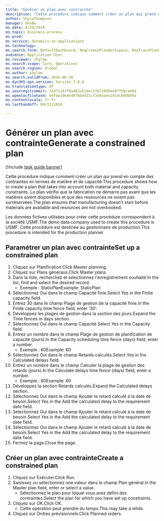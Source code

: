 ```yaml
--- 
title: "Générer un plan avec contrainte"
description: "Cette procédure indique comment créer un plan qui prend en compte des contraintes en termes de matière et de capacité."
author: ShylaThompson
manager: AnnBe
ms.date: 8/29/2018
ms.topic: business-process
ms.prod: 
ms.service: dynamics-ax-applications
ms.technology: 
ms.search.form: DefaultDashboard, ReqCreatePlanWorkspace, ReqTransPlanCard, ReqPlanSched
audience: Application User
ms.reviewer: shylaw
ms.search.scope: Core, Operations
ms.search.region: Global
ms.author: shylaw
ms.search.validFrom: 2016-06-30
ms.dyn365.ops.version: Version 7.0.0
ms.translationtype: HT
ms.sourcegitcommit: 32d71167fdad65cb1dec37671999a497759ca484
ms.openlocfilehash: 6dfda1664e487bb4d31cf3e9aaee191dc69d699a
ms.contentlocale: fr-fr
ms.lasthandoff: 09/11/2018

---
```

# <a name="generate-a-constrained-plan"></a><span data-ttu-id="f0c03-103">Générer un plan avec contrainte</span><span class="sxs-lookup"><span data-stu-id="f0c03-103">Generate a constrained plan</span></span>

[!include [task guide banner](../../includes/task-guide-banner.md)]

<span data-ttu-id="f0c03-104">Cette procédure indique comment créer un plan qui prend en compte des contraintes en termes de matière et de capacité.</span><span class="sxs-lookup"><span data-stu-id="f0c03-104">This procedure shows how to create a plan that takes into account both material and capacity constraints.</span></span> <span data-ttu-id="f0c03-105">Le plan vérifie que la fabrication ne démarre pas avant que les matières soient disponibles et que des ressources ne soient pas surréservées.</span><span class="sxs-lookup"><span data-stu-id="f0c03-105">The plan ensures that manufacturing doesn't start before materials are available and resources are not overbooked.</span></span> 

<span data-ttu-id="f0c03-106">Les données fictives utilisées pour créer cette procédure correspondent à la société USMF.</span><span class="sxs-lookup"><span data-stu-id="f0c03-106">The demo data company used to create this procedure is USMF.</span></span> <span data-ttu-id="f0c03-107">Cette procédure est destinée au gestionnaire de production.</span><span class="sxs-lookup"><span data-stu-id="f0c03-107">This procedure is intended for the production planner.</span></span>


## <a name="set-up-a-constrained-plan"></a><span data-ttu-id="f0c03-108">Paramétrer un plan avec contrainte</span><span class="sxs-lookup"><span data-stu-id="f0c03-108">Set up a constrained plan</span></span>
1. <span data-ttu-id="f0c03-109">Cliquez sur Planification.</span><span class="sxs-lookup"><span data-stu-id="f0c03-109">Click Master planning.</span></span>
2. <span data-ttu-id="f0c03-110">Cliquez sur Plans généraux.</span><span class="sxs-lookup"><span data-stu-id="f0c03-110">Click Master plans.</span></span>
3. <span data-ttu-id="f0c03-111">Dans la liste, recherchez et sélectionnez l'enregistrement souhaité.</span><span class="sxs-lookup"><span data-stu-id="f0c03-111">In the list, find and select the desired record.</span></span>
    * <span data-ttu-id="f0c03-112">Exemple : StaticPlan</span><span class="sxs-lookup"><span data-stu-id="f0c03-112">Example: StaticPlan</span></span>  
4. <span data-ttu-id="f0c03-113">Sélectionnez Oui dans le champ Capacité finie.</span><span class="sxs-lookup"><span data-stu-id="f0c03-113">Select Yes in the Finite capacity field.</span></span>
5. <span data-ttu-id="f0c03-114">Entrez 30 dans le champ Plage de gestion de la capacité finie.</span><span class="sxs-lookup"><span data-stu-id="f0c03-114">In the Finite capacity time fence field, enter '30'.</span></span>
6. <span data-ttu-id="f0c03-115">Développez les plages de gestion dans la section des jours.</span><span class="sxs-lookup"><span data-stu-id="f0c03-115">Expand the Time fences in days section.</span></span>
7. <span data-ttu-id="f0c03-116">Sélectionnez Oui dans le champ Capacité.</span><span class="sxs-lookup"><span data-stu-id="f0c03-116">Select Yes in the Capacity field.</span></span>
8. <span data-ttu-id="f0c03-117">Entrez un nombre dans le champ Plage de gestion de planification de capacité (jours).</span><span class="sxs-lookup"><span data-stu-id="f0c03-117">In the Capacity scheduling time fence (days) field, enter a number.</span></span>
    * <span data-ttu-id="f0c03-118">Exemple : 60</span><span class="sxs-lookup"><span data-stu-id="f0c03-118">Example: 60</span></span>  
9. <span data-ttu-id="f0c03-119">Sélectionnez Oui dans le champ Retards calculés.</span><span class="sxs-lookup"><span data-stu-id="f0c03-119">Select Yes in the Calculated delays field.</span></span>
10. <span data-ttu-id="f0c03-120">Entrez un nombre dans le champ Calculer la plage de gestion des retards (jours).</span><span class="sxs-lookup"><span data-stu-id="f0c03-120">In the Calculate delays time fence (days) field, enter a number.</span></span>
    * <span data-ttu-id="f0c03-121">Exemple : 60</span><span class="sxs-lookup"><span data-stu-id="f0c03-121">Example: 60</span></span>  
11. <span data-ttu-id="f0c03-122">Développez la section Retards calculés.</span><span class="sxs-lookup"><span data-stu-id="f0c03-122">Expand the Calculated delays section.</span></span>
12. <span data-ttu-id="f0c03-123">Sélectionnez Oui dans le champ Ajouter le retard calculé à la date de besoin.</span><span class="sxs-lookup"><span data-stu-id="f0c03-123">Select Yes in the Add the calculated delay to the requirement date field.</span></span>
13. <span data-ttu-id="f0c03-124">Sélectionnez Oui dans le champ Ajouter le retard calculé à la date de besoin.</span><span class="sxs-lookup"><span data-stu-id="f0c03-124">Select Yes in the Add the calculated delay to the requirement date field.</span></span>
14. <span data-ttu-id="f0c03-125">Sélectionnez Oui dans le champ Ajouter le retard calculé à la date de besoin.</span><span class="sxs-lookup"><span data-stu-id="f0c03-125">Select Yes in the Add the calculated delay to the requirement date field.</span></span>
15. <span data-ttu-id="f0c03-126">Fermez la page.</span><span class="sxs-lookup"><span data-stu-id="f0c03-126">Close the page.</span></span>

## <a name="create-a-constrained-plan"></a><span data-ttu-id="f0c03-127">Créer un plan avec contrainte</span><span class="sxs-lookup"><span data-stu-id="f0c03-127">Create a constrained plan</span></span>
1. <span data-ttu-id="f0c03-128">Cliquez sur Exécuter.</span><span class="sxs-lookup"><span data-stu-id="f0c03-128">Click Run.</span></span>
2. <span data-ttu-id="f0c03-129">Saisissez ou sélectionnez une valeur dans le champ Plan général.</span><span class="sxs-lookup"><span data-stu-id="f0c03-129">In the Master plan field, enter or select a value.</span></span>
    * <span data-ttu-id="f0c03-130">Sélectionnez le plan pour lequel vous avez défini des contraintes.</span><span class="sxs-lookup"><span data-stu-id="f0c03-130">Select the plan for which you have set up constraints.</span></span>  
3. <span data-ttu-id="f0c03-131">Cliquez sur OK.</span><span class="sxs-lookup"><span data-stu-id="f0c03-131">Click OK.</span></span>
    * <span data-ttu-id="f0c03-132">Cette opération peut prendre du temps.</span><span class="sxs-lookup"><span data-stu-id="f0c03-132">This may take a while.</span></span>  
4. <span data-ttu-id="f0c03-133">Cliquez sur Ordres prévisionnels.</span><span class="sxs-lookup"><span data-stu-id="f0c03-133">Click Planned orders.</span></span>


